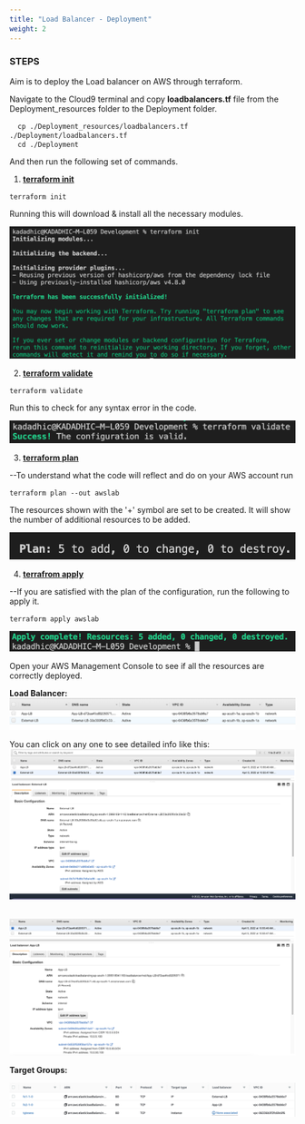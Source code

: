 ```yaml
---
title: "Load Balancer - Deployment"
weight: 2
---
```


### STEPS
Aim is to deploy the Load balancer on AWS through terraform. 

Navigate to the Cloud9 terminal and copy **loadbalancers.tf** file from the Deployment_resources folder to the Deployment folder.

```console
  cp ./Deployment_resources/loadbalancers.tf ./Deployment/loadbalancers.tf
  cd ./Deployment
``` 

And then run the following set of commands.

1. **<ins>terraform init</ins>**

```conslole
terraform init
``` 
Running this will download & install all the necessary modules. 

![init_fw](/static/images/deploy_loadbalancers/LOADBALANCER_INIT.png)

2. **<ins>terraform validate**</ins>

```console
terraform validate
``` 
Run this to check for any syntax error in the code.

![validate_lb](/static/images/deploy_loadbalancers/LOADBALANCER_VALIDATE.png)

3. **<ins>terraform plan**</ins>

--To understand what the code will reflect and do on your AWS account run 
```console
terraform plan --out awslab
```
The resources shown with the '+' symbol are set to be created. It will show the number of additional resources to be added.

![plan_lb](/static/images/deploy_loadbalancers/PLAN_LB.png)

4. **<ins>terrafrom apply**</ins>

--If you are satisfied with the plan of the configuration, run the following to apply it.

```console
terraform apply awslab
```

![apply_lb](/static/images/deploy_loadbalancers/APPLY_LB.png)

Open your AWS Management Console to see if all the resources are correctly deployed. 

**Load Balancer:** 
![lb](/static/images/deploy_loadbalancers/lb.jpeg)

You can click on any one to see detailed info like this:
![ext_lb](/static/images/deploy_loadbalancers/ext_lb.png)  
<br>    

![int_lb](/static/images/deploy_loadbalancers/app_lb.png)  

**Target Groups:**  

![target_group](/static/images/deploy_loadbalancers/target_groups.jpeg)

